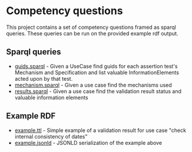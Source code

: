 # Competency questions

This project contains a set of competency questions framed as sparql queries. These queries can be run on the provided 
example rdf output.

## Sparql queries

- [guids.sparql](https://github.com/kurator-org/kurator-ffdq/competencyquestions/sparql/guids.sparql) - Given a UseCase find guids for each assertion test's Mechanism and Specification and list valuable
 InformationElements acted upon by that test.
- [mechanism.sparql](https://github.com/kurator-org/kurator-ffdq/competencyquestions/sparql/mechanism.sparql) - Given a use case find the mechanisms used
- [results.sparql](https://github.com/kurator-org/kurator-ffdq/competencyquestions/sparql/results.sparql) - Given a use case find the validation result status and valuable information elements

## Example RDF

- [example.ttl](https://github.com/kurator-org/kurator-ffdq/competencyquestions/rdf/example.ttl) - Simple example of a validation result for use case "check internal consistency of dates"
- [example.jsonld](https://github.com/kurator-org/kurator-ffdq/competencyquestions/rdf/example.jsonld) - JSONLD serialization of the example above
